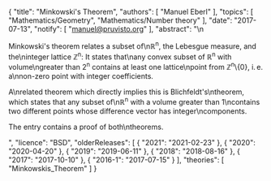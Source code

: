 {
    "title": "Minkowski's Theorem",
    "authors": [
        "Manuel Eberl"
    ],
    "topics": [
        "Mathematics/Geometry",
        "Mathematics/Number theory"
    ],
    "date": "2017-07-13",
    "notify": [
        "manuel@pruvisto.org"
    ],
    "abstract": "\n<p>Minkowski's theorem relates a subset of\n&#8477;<sup>n</sup>, the Lebesgue measure, and the\ninteger lattice &#8484;<sup>n</sup>: It states that\nany convex subset of &#8477;<sup>n</sup> with volume\ngreater than 2<sup>n</sup> contains at least one lattice\npoint from &#8484;<sup>n</sup>\\{0}, i.&thinsp;e. a\nnon-zero point with integer coefficients.</p>  <p>A\nrelated theorem which directly implies this is Blichfeldt's\ntheorem, which states that any subset of\n&#8477;<sup>n</sup> with a volume greater than 1\ncontains two different points whose difference vector has integer\ncomponents.</p>  <p>The entry contains a proof of both\ntheorems.</p>",
    "licence": "BSD",
    "olderReleases": [
        {
            "2021": "2021-02-23"
        },
        {
            "2020": "2020-04-20"
        },
        {
            "2019": "2019-06-11"
        },
        {
            "2018": "2018-08-16"
        },
        {
            "2017": "2017-10-10"
        },
        {
            "2016-1": "2017-07-15"
        }
    ],
    "theories": [
        "Minkowskis_Theorem"
    ]
}